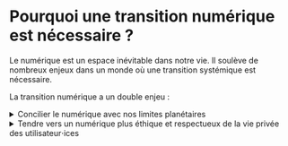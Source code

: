 # Pourquoi une transition numérique est nécessaire ?

Le numérique est un espace inévitable dans notre vie. Il soulève de nombreux enjeux dans un monde où une transition systémique est nécessaire.

La transition numérique a un double enjeu :

<details>
<summary>
  Concilier le numérique avec nos limites planétaires
</summary>

## Contexte

L'impact du numérique sur notre planète est clairement non négligeable. Selon un [rapport de GreenIT.fr](https://www.greenit.fr/empreinte-environnementale-du-numerique-mondial/), il représente **3,8% des émissions mondiales** de gaz à effet de serre. En constante expansion, les prévisions d'émission pour ce secteur sont toujours revues à la hausse.

Pour initier une transition numérique, il faut également avoir les bons **ordres de grandeur**. L'empreinte numérique représente environ **2% de l'empreinte carbone totale** d'une personne. Les éco-gestes liés au numérique sont nécessaires, même s’il en existe des plus impactants en terme de réduction d’émission. En effet, changer son alimentation et la façon de se déplacer sont des leviers beaucoup plus impactants.

Selon moi, le **problème de ressources** est le **problème majeur du numérique**, bien plus que les émissions de gaz à effet de serre, car il participe à **l’épuisement des ressources abiotiques** (ressources non vivantes : eau, sol, minéraux, etc.). La raréfaction de ces ressources est principalement liée aux équipements des utilisateur⋅ices (smartphones, ordinateurs, télévisions, objets connectés, etc.). Cette raréfaction des ressources n’est pas compatible avec l’expansion de la production d’appareils que nous observons aujourd’hui, il y a plus de 30 milliards d'appareils dans le monde. Nous risquons alors de compromettre notre accès à ces outils d’ici quelques dizaines d’années.

## Comment réduire son impact

D'abord **en conservant le plus longtemps ses appareils**. En effet, la phase de **fabrication** est la phase où de **nombreuses ressources premières** sont utilisées (des milliers de litres d'eau, des centaines de kilos de matières premières) et **une quantité très importante de déchets** sont produits (eaux acides, matières toxiques, etc.). Cette phase représente également **80% des émissions** de gaz à effet de serre dans le cycle de vie de vos appareils. Pour s'assurer que nos appareils durent le plus possible, prendre soin de son matériel en les protégeant (coque, vitre de protection) est une évidence. Aussi, l'**obsolescence logicielle**<sup>1</sup> participe activement au renouvellement effréné de nos appareils, utiliser des applications nécessitant moins de ressources et proposant un grande compatibilité semble alors être un levier pour freiner la production d'appareils.

Ensuite, **en réduisant son utilisation**. Celle-ci représente **20% des émissions** de gaz à effet de serre dans le cycle de vie de vos appareils. La surconsommation de données est trop peu remise en question. Les opérateurs ne cessent de proposer des offres avec toujours plus de Giga Octets à des prix toujours plus dérisoires. Nous consommons des données sans se préoccuper de l'impact de cette action, sans se demander comment sont traitées ces données. Sur le réseau mobile, le trafic de données consommées a été multiplié par plus de 8 en 5 ans ([Arcep](https://www.arcep.fr/cartes-et-donnees/nos-publications-chiffrees/observatoire-des-marches-des-communications-electroniques-en-france/t3-2021.html)). **Diminuer son usage permet également d'allonger la durée de vie de son matériel**.

Il est donc important d'effectuer un virage pour éviter que le numérique soit considéré comme une **ressource critique non renouvelable**. Ce virage passe par une **sobriété numérique**.

La sobriété numérique a pour but de **diminuer son impact sur la planète** mais également de **réduire votre charge mentale** liée au numérique. Beaucoup d'outils numériques ont un aspect vampirisant. En utilisant des applications non addictives, on réduit son utilisation et améliore sa santé mentale en se détachant de ces services toxiques.

Parfois, certaines actions n'ont pas un réel impact sur le plan environnemental mais davantage sur la charge mentale liée au numérique. Par exemple, réduire l'usage de ses e-mails a un impact minime sur l'environnement. En revanche, il réduit votre **fardeau numérique**.

<p>
<sup>1</sup>
La diminution des possibilités d’usage d’un appareil numérique en raison de l’indisponibilité ou du dysfonctionnement d’un logiciel (<a href="https://www.economie.gouv.fr/numerique-propositions-lutter-contre-obsolescence-logicielle">Ministère de l'économie</a>).
</p>
</details>

<details>
    <summary>
 Tendre vers un numérique plus éthique et respectueux de la vie privée des utilisateur⋅ices
    </summary>

En plus d'une sobriété numérique, pour réussir sa transition numérique il faut également se questionner sur l'éthique et la soutenabilité des outils que nous utilisons. Certains services ont effectivement une approche à l'opposée d'**un monde soutenable et désirable**. Ceux-ci sont malheureusement souvent les plus utilisés par les utilisateur⋅ices. Par chance, il existe des alternatives.

Pour savoir quelles alternatives choisir il faut d'abord comprendre comment se répartissent les services numériques. Ceux-ci se composent en **deux grandes familles** : les services propriétaires et les services libres.

## Les applications propriétaires

Les applications propriétaires sont développées et possédées par des organisations, **le code n'est pas en accès libre**.

Ces applications peuvent être des services payants pour y avoir accès (le logiciel Photoshop par exemple) mais sont souvent gratuits. Comment ces services rapportent-ils de l'argent alors ?

Ils sont très souvent basés sur l'**économie de la donnée**. Les entreprises récupèrent les données des utilisateur⋅ices lors de l'utilisation. Ces données sont également traitées pour créer un profil lié à nos usages et ensuite revendues pour afficher des publicités mieux ciblées. Les publicités ont pourtant **un impact clair sur l'environnement**. Il existe en effet une corrélation évidente entre la publicité et la surconsommation. Or **une sobriété systémique s'impose** pour réussir une bifurcation écologique et la surconsommation en est l'antithèse.

De plus, avec ces données les entreprises vont travailler sur l'**économie de l'attention** pour rendre l'utilisateur⋅ice encore plus addict⋅e au contenu qu'elles proposent (fil Instagram ou TikTok, recommandations Netflix ou Youtube, etc.).

Parfois il y a des services payants mais dont le modèle économique repose tout de même sur cette économie de la donnée. C'est le cas de Spotify notamment. Difficile alors de voir ces services d'une autre manière que des **aspirateurs à données** qui se fichent de ce qu'ils proposent tant qu'ils peuvent capitaliser toujours plus sur le marché de la donnée. **Un service payant propriétaire ne nous garantit donc pas une sécurité des données**, même s'il n'affiche aucune publicité.

Le modèle propriétaire vise donc à faire consommer toujours plus de contenu avec des publicités davantage personnalisées menant à une surconsommation de masse. Il est donc important d'avoir le **contrôle de ses données**.

Parmi les entreprises qui proposent ces services il y a les géants du web - Google, Amazon, Facebook/Meta, Apple, Microsoft - les GAFAMs dont les outils sont des plus utilisés dans le monde. Leur système de fonctionnement n'est vraiment pas celui d'un monde vertueux. Voici quelques exemples pour ces organisations :

- Google joue sur son hyper dominance sur Android pour imposer ces produits (Chrome, Cloud, etc.). La société essaie de déstandardiser Internet pour avoir le monopole.
- Amazon et Microsoft ont des conditions de travail désastreuses.
- Pour Facebook/Meta, son patron Marc Zuckerberg menace de fermer les services (Instagram, WhatsApp, Facebook) en Europe parce qu'il ne veut pas respecter les lois de protection des données européennes RGPD.
- Apple propose de nouveaux produits tous les ans avec un chargeur non universel, démarche à l'opposée de la sobriété numérique. La société affirme également que son iOS est sécurisé mais avec un code source totalement opaque, il faut donc les croire sur parole.

Ces firmes interagissent également entre elles pour asseoir encore plus leur monopole. Apple propose comme moteur de recherche Google, Amazon utilise les services de publicités de Google et Facebook/Meta...
Les services propriétaires sont loin d'avoir une éthique désirable à l'opposée de la philosophie du Web basée sur le partage et l'interconnexion.

## Les applications libres

Les applications sont développées par différentes institutions (entreprises, associations, fondations, particuliers, etc.), leur code est en accès libre, **open source**. N'importe qui, à condition d'en avoir la capacité technique, peut donc voir le code, l'analyser, le vérifier. Tout le monde peut proposer une amélioration au code, rapporter un bug. Le libre accès du code permet aussi d'**auditer** les applications par des instances externes spécialisées dans des domaines précis (sécurité, performance, etc.). Au lieu de se baser sur la concurrence, l'open source repose sur la **collaboration**. Au lieu de tout privatiser, la philosophie est de **rendre accessible**, utiliser les standards.

Mais tout ça a un coût. Le fait de ne pas revendre les données veut aussi dire trouver une autre source de financement. La plupart de ces services sont gérés par des fondations qui reçoivent des **dons** (comme Signal). Ils peuvent parfois intégrer de la **publicité** ou proposer un **service payant**.

Nous pourrions comparer le rapport entre les services libres/propriétaires à celui entre le service public (hôpitaux, universités, France TV, etc.) et les services privés (cliniques, école privées, Bernard Arnault, etc.).

Il faut tout de même faire attention "open source" ne veut pas toujours dire éthique et parfait. Par exemple Google développe le navigateur open source Chromium qui sert notamment de base à de nombreux navigateurs (Chrome, Edge, Brave, etc.). Pourtant ce navigateur est truffé de pisteurs permettant à Google de suivre votre activité sur le web.

Trouver une bonne alternative libre est donc un travail de recherche long et fastidieux. Pour vous éviter ce travail, je vous propose des alternatives plus éthiques et sobres aux applications les plus utilisées.

</details>

<style>
  ul{
    padding: 1% 11%;
    margin: -1% 0%
  }
  li{
    margin-bottom:1%;
  }
</style>
